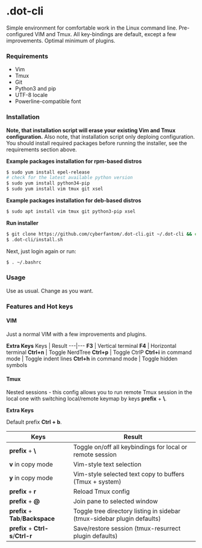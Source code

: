 # .dot-cli
 Simple environment for comfortable work in the Linux command line. Pre-configured VIM and Tmux. All key-bindings are default, except a few improvements. Optimal minimum of plugins.

### Requirements
- Vim
- Tmux
- Git
- Python3 and pip
- UTF-8 locale
- Powerline-compatible font

### Installation
**Note, that installation script will erase your existing Vim and Tmux configuration.**
Also note, that installation script only deploing configuration. You should install required packages before running the installer, see the requirements section above.

**Example packages installation for rpm-based distros**
```bash
$ sudo yum install epel-release
# check for the latest available python version
$ sudo yum install python34-pip
$ sudo yum install vim tmux git xsel
```

**Example packages installation for deb-based distros**
```bash
$ sudo apt install vim tmux git python3-pip xsel
```

**Run installer**
```bash
$ git clone https://github.com/cyberfantom/.dot-cli.git ~/.dot-cli && cd ~/
$ .dot-cli/install.sh
```
Next, just login again or run:
```bash
$ . ~/.bashrc
```

### Usage
Use as usual. Change as you want.

### Features and Hot keys

#### VIM

Just a normal VIM with a few improvements and plugins.

**Extra Keys**
Keys | Result
---|---
**F3** | Vertical terminal
**F4** | Horizontal terminal
**Ctrl+n** | Toggle NerdTree
**Ctrl+p** | Toggle CtrlP
**Ctrl+i** in command mode | Toggle indent lines
**Ctrl+h** in command mode | Toggle hidden symbols

#### Tmux

Nested sessions - this config allows you to run remote Tmux session in the local one with switching local/remote keymap by keys **prefix** + **\\**.

**Extra Keys**

Default prefix **Ctrl + b**.

Keys | Result
---|---
**prefix** + **\\** | Toggle on/off all keybindings for local or remote session
**v** in copy mode | Vim-style text selection
**y** in copy mode | Vim-style selected text copy to buffers (Tmux + system)
**prefix** + **r** | Reload Tmux config
**prefix** + **@** | Join pane to selected window
**prefix** + **Tab**/**Backspace** | Toggle tree directory listing in sidebar (tmux-sidebar plugin defaults)
**prefix** + **Ctrl-s**/**Ctrl-r** | Save/restore session (tmux-resurrect plugin defaults)
